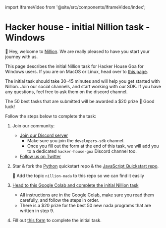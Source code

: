 import IframeVideo from '@site/src/components/IframeVideo/index';

# Hacker house - initial Nillion task - Windows

👋 Hey, welcome to [Nillion](https://docs.nillion.com/). We are really pleased to have you start your journey with us.

This page describes the initial Nillion task for Hacker House Goa for Windows users. If you are on MacOS or Linux, head over to [this page](https://docs.nillion.com/hacker-house). 

The initial task should take 30-45 minutes and will help you get started with Nillion. Join our social channels, and start working with our SDK. If you have any questions, feel free to ask them on the discord channel.

The 50 best tasks that are submitted will be awarded a $20 prize 🎉 Good luck!

Follow the steps below to complete the task:

1. Join our community:
    - [Join our Discord server](https://discord.gg/nillionnetwork)
      - Make sure you join the `developers-sdk` channel.
      - Once you fill out the form at the end of this task, we will add you to a dedicated `hacker-house-goa` Discord channel too.
    - [Follow us on Twitter](https://x.com/nillionnetwork)

2. Star & fork the [Python](https://github.com/NillionNetwork/nillion-python-starter) quickstart repo & the [JavaScript Quickstart repo](https://github.com/NillionNetwork/cra-nillion/).
    
    🚨 Add the topic `nillion-nada` to this repo so we can find it easily 
    
3. [Head to this Google Colab and complete the initial Nillion task](https://colab.research.google.com/drive/1EyFyLwAmwh1EoZkgCz7BWF0pIaXmCg2G?usp=sharing)
   - All instructions are in the Google Colab, make sure you read them carefully, and follow the steps in order.
   - There is a $20 prize for the best 50 new nada programs that are written in step 9.

4. Fill out [this form](https://forms.gle/8mWZyvdirzc66B679) to complete the initial task.